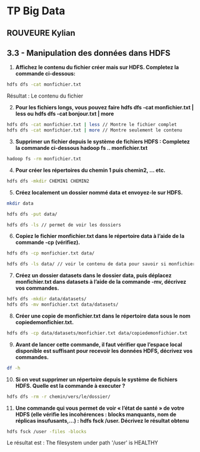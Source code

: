 # TP Big Data
## ROUVEURE Kylian

## 3.3 - Manipulation des données dans HDFS

1. **Affichez le contenu du fichier créer mais sur HDFS. Completez la commande ci-dessous:**

```bash
hdfs dfs -cat monfichier.txt
```

Résultat : Le contenu du fichier

2. **Pour les fichiers longs, vous pouvez faire hdfs dfs -cat monfichier.txt | less ou hdfs dfs -cat bonjour.txt | more**

```bash
hdfs dfs -cat monfichier.txt | less // Montre le fichier complet
hdfs dfs -cat monfichier.txt | more // Montre seulement le contenu
```


3. **Supprimer un fichier depuis le système de fichiers HDFS : Completez la commande ci-dessous hadoop fs .. monfichier.txt**

```bash
hadoop fs -rm monfichier.txt
```

4. **Pour créer les répertoires du chemin 1 puis chemin2, … etc.**

```bash
hdfs dfs -mkdir CHEMIN1 CHEMIN2
```

5. **Créez localement un dossier nommé data et envoyez-le sur HDFS.**

```bash
mkdir data

hdfs dfs -put data/

hdfs dfs -ls // permet de voir les dossiers 
```

6. **Copiez le fichier monfichier.txt dans le répertoire data à l’aide de la commande -cp (vérifiez).**

```bash
hdfs dfs -cp monfichier.txt data/

hdfs dfs -ls data/ // voir le contenu de data pour savoir si monfichier.txt s'y trouve
```

7. **Créez un dossier datasets dans le dossier data, puis déplacez monfichier.txt dans datasets à l’aide de la commande -mv, décrivez vos commandes.**

```bash
hdfs dfs -mkdir data/datasets/
hdfs dfs -mv monfichier.txt data/datasets/
```

8. **Créer une copie de monfichier.txt dans le répertoire data sous le nom copiedemonfichier.txt.**

```bash
hdfs dfs -cp data/datasets/monfichier.txt data/copiedemonfichier.txt
```

9. **Avant de lancer cette commande, il faut vérifier que l’espace local disponible est suffisant pour recevoir les données HDFS, décrivez vos commandes.**

```bash
df -h
```

10. **Si on veut supprimer un répertoire depuis le système de fichiers HDFS. Quelle est la commande à executer ?**

```bash
hdfs dfs -rm -r chemin/vers/le/dossier/
```

11. **Une commande qui vous permet de voir « l’état de santé » de votre HDFS (elle vérifie les incohérences : blocks manquants, nom de réplicas insufusants,…) : hdfs fsck /user. Décrivez le résultat obtenu**

```bash
hdfs fsck /user -files -blocks
```
Le résultat est :
The filesystem under path '/user' is HEALTHY

